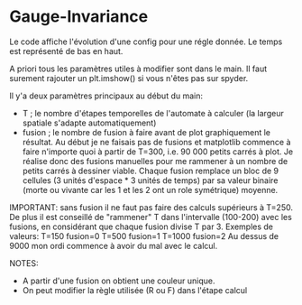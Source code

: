 # Gauge-Invariance

Le code affiche l'évolution d'une config pour une régle donnée. Le temps est représenté de bas en haut.

A priori tous les paramètres utiles à modifier sont dans le main. 
Il faut surement rajouter un plt.imshow() si vous n'êtes pas sur spyder.

Il y'a deux paramètres principaux au début du main:
- T ; le nombre d'étapes temporelles de l'automate à calculer (la largeur spatiale s'adapte automatiquement)
- fusion ; le nombre de fusion à faire avant de plot graphiquement le résultat. Au début je ne faisais pas de fusions et matplotlib commence à faire n'importe quoi
à partir de T=300, i.e. 90 000 petits carrés à plot. Je réalise donc des fusions manuelles pour me rammener à un nombre de petits carrés à dessiner viable.
Chaque fusion remplace un bloc de 9 cellules (3 unités d'espace * 3 unités de temps) par sa valeur binaire (morte ou vivante car les 1 et les 2 ont un role symétrique) moyenne.

IMPORTANT: sans fusion il ne faut pas faire des calculs supérieurs à T=250.
De plus il est conseillé de "rammener" T dans l'intervalle (100-200) avec les fusions, en considérant que chaque fusion divise T par 3.
Exemples de valeurs:
T=150 fusion=0
T=500 fusion=1
T=1000 fusion=2
Au dessus de 9000 mon ordi commence à avoir du mal avec le calcul.


NOTES:
- A partir d'une fusion on obtient une couleur unique.
- On peut modifier la règle utilisée (R ou F) dans l'étape calcul
